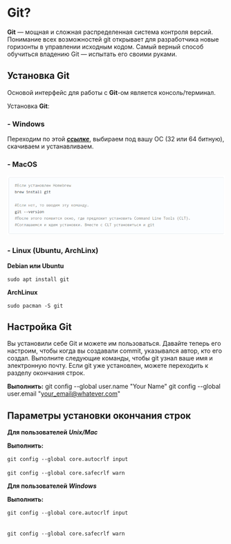 
# Git?

**Git**  — мощная и сложная распределенная система контроля версий. Понимание всех возможностей git открывает для разработчика новые горизонты в управлении исходным кодом. Самый верный способ обучиться владению Git — испытать его своими руками.

## Установка Git

Основой интерфейс для работы с **Git**-ом является консоль/терминал.

Установка **Git**:

### - Windows 

Переходим по этой [***ссылке***](https://git-scm.com/download/win), выбираем под вашу ОС (32 или 64 битную), скачиваем и устанавливаем.

### - MacOS
![MaxOs install](/MacOS_install.png)

### - Linux (**Ubuntu, ArchLinx**)
**Debian или Ubuntu**  

	sudo apt install git

**ArchLinux**  

	sudo pacman -S git
	
## Настройка Git 

Вы установили себе Git и можете им пользоваться. Давайте теперь его настроим, чтобы когда вы создавали commit, указывался автор, кто его создал. Выполните следующие команды, чтобы git узнал ваше имя и электронную почту. Если git уже установлен, можете переходить к разделу окончания строк.

**Выполнить:**
	git config --global user.name "Your Name"
	git config --global user.email "your_email@whatever.com"

## Параметры установки окончания строк
**Для пользователей** ***Unix/Mac***

**Выполнить:**  

	git config --global core.autocrlf input  

	git config --global core.safecrlf warn
	
**Для пользователей** ***Windows***

**Выполнить:**

	git config --global core.autocrlf input       
  

	git config --global core.safecrlf warn
	
	
